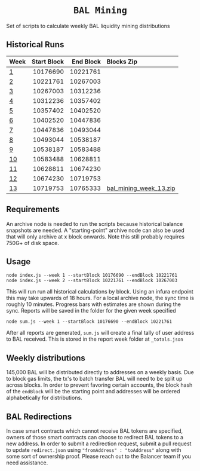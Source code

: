 <h1 align=center><code>BAL Mining</code></h1>

Set of scripts to calculate weekly BAL liquidity mining distributions

## Historical Runs

| Week                           | Start Block | End Block | Blocks Zip                                                                                                 |
| :----------------------------- | ----------: | --------: | :--------------------------------------------------------------------------------------------------------- |
| [1](/reports/1/_totals.json)   |    10176690 |  10221761 |                                                                                                            |
| [2](/reports/2/_totals.json)   |    10221761 |  10267003 |                                                                                                            |
| [3](/reports/3/_totals.json)   |    10267003 |  10312236 |                                                                                                            |
| [4](/reports/4/_totals.json)   |    10312236 |  10357402 |                                                                                                            |
| [5](/reports/5/_totals.json)   |    10357402 |  10402520 |                                                                                                            |
| [6](/reports/6/_totals.json)   |    10402520 |  10447836 |                                                                                                            |
| [7](/reports/7/_totals.json)   |    10447836 |  10493044 |                                                                                                            |
| [8](/reports/8/_totals.json)   |    10493044 |  10538187 |                                                                                                            |
| [9](/reports/9/_totals.json)   |    10538187 |  10583488 |                                                                                                            |
| [10](/reports/10/_totals.json) |    10583488 |  10628811 |                                                                                                            |
| [11](/reports/11/_totals.json) |    10628811 |  10674230 |                                                                                                            |
| [12](/reports/12/_totals.json) |    10674230 |  10719753 |                                                                                                            |
| [13](/reports/13/_totals.json) |    10719753 |  10765333 | [bal_mining_week_13.zip](https://gateway.pinata.cloud/ipfs/QmPesaMi42qo18ecpQMyVuE6uKLYr8hLE7h9fqd6oyzjTc) |

## Requirements

An archive node is needed to run the scripts because historical balance snapshots are needed. A "starting-point" archive node can also be used that will only archive at x block onwards. Note this still probably requires 750G+ of disk space.

## Usage

```
node index.js --week 1 --startBlock 10176690 --endBlock 10221761
node index.js --week 2 --startBlock 10221761 --endBlock 10267003
```

This will run run all historical calculations by block. Using an infura endpoint this may take upwards of 18 hours. For a local archive node, the sync time is roughly 10 minutes. Progress bars with estimates are shown during the sync. Reports will be saved in the folder for the given week specified

```
node sum.js --week 1 --startBlock 10176690 --endBlock 10221761
```

After all reports are generated, `sum.js` will create a final tally of user address to BAL received. This is stored in the report week folder at `_totals.json`

## Weekly distributions

145,000 BAL will be distributed directly to addresses on a weekly basis. Due to block gas limits, the tx's to batch transfer BAL will need to be split up across blocks. In order to prevent favoring certain accounts, the block hash of the `endBlock` will be the starting point and addresses will be ordered alphabetically for distributions.

## BAL Redirections

In case smart contracts which cannot receive BAL tokens are specified, owners of those smart contracts can choose to redirect BAL tokens to a new address. In order to submit a redirection request, submit a pull request to update `redirect.json` using `"fromAddress" : "toAddress"` along with some sort of ownership proof. Please reach out to the Balancer team if you need assistance.
